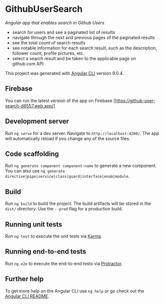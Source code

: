 # GithubUserSearch
*Angular app that enables search in Github Users*
- search for users and see a paginated list of results
- navigate through the next and previous pages of the paginated results
- see the total count of search results
- see notable information for each search result, such as the description, follower count, profile pictures, etc.
- select a search result and be taken to the applicable page on github.com API

This project was generated with [Angular CLI](https://github.com/angular/angular-cli) version 9.0.4.

## Firebase
You can run the latest version of the app on Firebase [https://github-user-search-d6557.web.app/]

## Development server

Run `ng serve` for a dev server. Navigate to `http://localhost:4200/`. The app will automatically reload if you change any of the source files.

## Code scaffolding

Run `ng generate component component-name` to generate a new component. You can also use `ng generate directive|pipe|service|class|guard|interface|enum|module`.

## Build

Run `ng build` to build the project. The build artifacts will be stored in the `dist/` directory. Use the `--prod` flag for a production build.

## Running unit tests

Run `ng test` to execute the unit tests via [Karma](https://karma-runner.github.io).

## Running end-to-end tests

Run `ng e2e` to execute the end-to-end tests via [Protractor](http://www.protractortest.org/).

## Further help

To get more help on the Angular CLI use `ng help` or go check out the [Angular CLI README](https://github.com/angular/angular-cli/blob/master/README.md).
